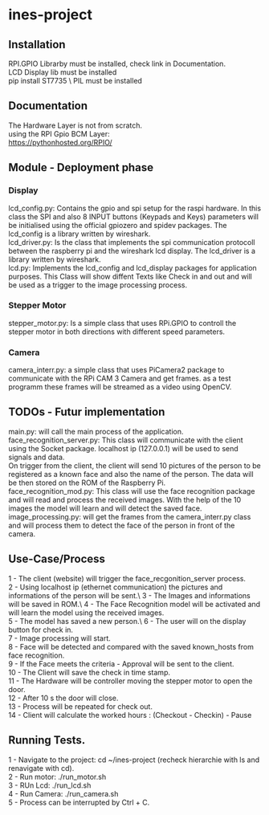 # ines-project



## Installation 

RPI.GPIO Librarby must be installed, check link in Documentation. \
LCD Display lib must be installed \
pip install ST7735 \ 
PIL must be installed


## Documentation 

The Hardware Layer is not from scratch.\
using the RPI Gpio BCM Layer:\
https://pythonhosted.org/RPIO/


## Module - Deployment phase 

### Display
lcd_config.py: Contains the gpio and spi setup for the raspi hardware. In this class the SPI and also 8 INPUT buttons (Keypads and Keys) parameters will be initialised using the official gpiozero and spidev packages. The lcd_config is a library written by wireshark.\
lcd_driver.py: Is the class that implements the spi communication protocoll between the raspberry pi and the wireshark lcd display. The lcd_driver is a library written by wireshark.\
lcd.py: Implements the lcd_config and lcd_display packages for application purposes. This Class will show diffent Texts like Check in and out and will be used as a trigger to the image processing process.


### Stepper Motor

stepper_motor.py: Is a simple class that uses RPi.GPIO to controll the stepper motor in both directions with different speed parameters.

### Camera 

camera_interr.py: a simple class that uses PiCamera2 package to communicate with the RPi CAM 3 Camera and get frames. as a test programm these frames will be streamed as a video using OpenCV. 




## TODOs - Futur implementation

main.py: will call the main process of the application.\
face_recognition_server.py: This class will communicate with the client using the Socket package. localhost ip (127.0.0.1) will be used to send signals and data.\
On trigger from the client, the client will send 10 pictures of the person to be registered as a known face and also the name of the person. The data will be then stored on the ROM of the Raspberry Pi.\
face_recognition_mod.py: This class will use the face recognition package and will read and process the received images. With the help of the 10 images the model will learn and will detect the saved face.\
image_processing.py: will get the frames from the camera_interr.py class and will process them to detect the face of the person in front of the camera.


## Use-Case/Process

1 - The client (website) will trigger the face_recgonition_server process.\
2 - Using localhost ip (ethernet communication) the pictures and informations of the person will be sent.\ 
3 - The Images and informations will be saved in ROM.\ 
4 - The Face Recognition model will be activated and will learn the model using the received images.\
5 - The model has saved a new person.\ 
6 - The user will on the display button for check in.\
7 - Image processing will start.\
8 - Face will be detected and compared with the saved known_hosts from face recognition.\
9 - If the Face meets the criteria - Approval will be sent to the client.\
10 - The Client will save the check in time stamp.\
11 - The Hardware will be controller moving the stepper motor to open the door.\
12 - After 10 s the door will close.\
13 - Process will be repeated for check out.\
14 - Client will calculate the worked hours : (Checkout - Checkin) - Pause


## Running Tests.

1 - Navigate to the project: cd ~/ines-project (recheck hierarchie with ls and renavigate with cd).\
2 - Run motor: ./run_motor.sh \
3 - RUn Lcd: ./run_lcd.sh \
4 - Run Camera: ./run_camera.sh \
5 - Process can be interrupted by Ctrl + C.